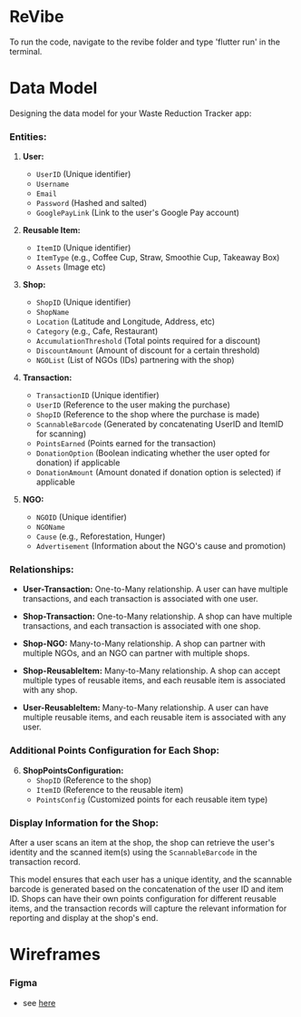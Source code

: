 # ReVibe
To run the code, navigate to the revibe folder and type 'flutter run' in the terminal. 

# Data Model

Designing the data model for your Waste Reduction Tracker app:

<!-- ### Entities:

1. **User:**
   - `UserID` (Unique identifier)
   - `Username`
   - `Email`
   - `Password` (Hashed and salted)
   - `QRCode` (Generated unique QR code for each user)
   - `GooglePayLink` (Link to the user's Google Pay account)

2. **Reusable Item:**
   - `ItemID` (Unique identifier)
   - `ItemType` (e.g., Coffee Cup, Straw, Smoothie Cup, Takeaway Box)
   - `ShopID` (Reference to the shop that accepts this reusable item)

3. **Shop:**
   - `ShopID` (Unique identifier)
   - `ShopName`
   - `Location` (Latitude and Longitude)
   - `Category` (e.g., Cafe, Restaurant)
   - `PointsConfig` (Customized points for each reusable item type)
   - `AccumulationThreshold` (Total points required for a discount)
   - `DiscountAmount` (Amount of discount for a certain threshold)
   - `NGOList` (List of NGOs partnering with the shop)

4. **Transaction:**
   - `TransactionID` (Unique identifier)
   - `UserID` (Reference to the user making the purchase)
   - `ShopID` (Reference to the shop where the purchase is made)
   - `ReusableItemID` (Reference to the reusable item being used)
   - `PointsEarned` (Points earned for the transaction)
   - `DonationOption` (Boolean indicating whether the user opted for donation)
   - `DonationAmount` (Amount donated if donation option is selected)

5. **NGO:**
   - `NGOID` (Unique identifier)
   - `NGOName`
   - `Cause` (e.g., Reforestation, Hunger)
   - `Advertisement` (Information about the NGO's cause and promotion)

 -->

### Entities:

1. **User:**
   - `UserID` (Unique identifier)
   - `Username`
   - `Email`
   - `Password` (Hashed and salted)
   <!-- - `BarCode` (Generated unique QR code for each user) -->
   - `GooglePayLink` (Link to the user's Google Pay account)

2. **Reusable Item:**
   - `ItemID` (Unique identifier)
   - `ItemType` (e.g., Coffee Cup, Straw, Smoothie Cup, Takeaway Box)
   - `Assets` (Image etc)

3. **Shop:**
   - `ShopID` (Unique identifier)
   - `ShopName` 
   - `Location` (Latitude and Longitude, Address, etc)
   - `Category` (e.g., Cafe, Restaurant)
   - `AccumulationThreshold` (Total points required for a discount)
   - `DiscountAmount` (Amount of discount for a certain threshold)
   - `NGOList` (List of NGOs (IDs) partnering with the shop)

4. **Transaction:**
   - `TransactionID` (Unique identifier)
   - `UserID` (Reference to the user making the purchase)
   - `ShopID` (Reference to the shop where the purchase is made)
   - `ScannableBarcode` (Generated by concatenating UserID and ItemID for scanning)
   - `PointsEarned` (Points earned for the transaction)
   - `DonationOption` (Boolean indicating whether the user opted for donation) if applicable
   - `DonationAmount` (Amount donated if donation option is selected) if applicable

5. **NGO:**
   - `NGOID` (Unique identifier)
   - `NGOName`
   - `Cause` (e.g., Reforestation, Hunger)
   - `Advertisement` (Information about the NGO's cause and promotion)
   

### Relationships:

- **User-Transaction:** One-to-Many relationship. A user can have multiple transactions, and each transaction is associated with one user.

- **Shop-Transaction:** One-to-Many relationship. A shop can have multiple transactions, and each transaction is associated with one shop.

- **Shop-NGO:** Many-to-Many relationship. A shop can partner with multiple NGOs, and an NGO can partner with multiple shops.

- **Shop-ReusableItem:** Many-to-Many relationship. A shop can accept multiple types of reusable items, and each reusable item is associated with any shop.

- **User-ReusableItem:** Many-to-Many relationship. A user can have multiple reusable items, and each reusable item is associated with any user.

### Additional Points Configuration for Each Shop:

6. **ShopPointsConfiguration:**
   - `ShopID` (Reference to the shop)
   - `ItemID` (Reference to the reusable item)
   - `PointsConfig` (Customized points for each reusable item type)

### Display Information for the Shop:

After a user scans an item at the shop, the shop can retrieve the user's identity and the scanned item(s) using the `ScannableBarcode` in the transaction record.

This model ensures that each user has a unique identity, and the scannable barcode is generated based on the concatenation of the user ID and item ID. Shops can have their own points configuration for different reusable items, and the transaction records will capture the relevant information for reporting and display at the shop's end.

# Wireframes

### Figma
   - see [here]( https://www.figma.com/file/4W51zZD76xyocgZZTblSEs/ReVibe?type=design&node-id=0%3A1&mode=design&t=wWIfUABscgkjAxd7-1)
